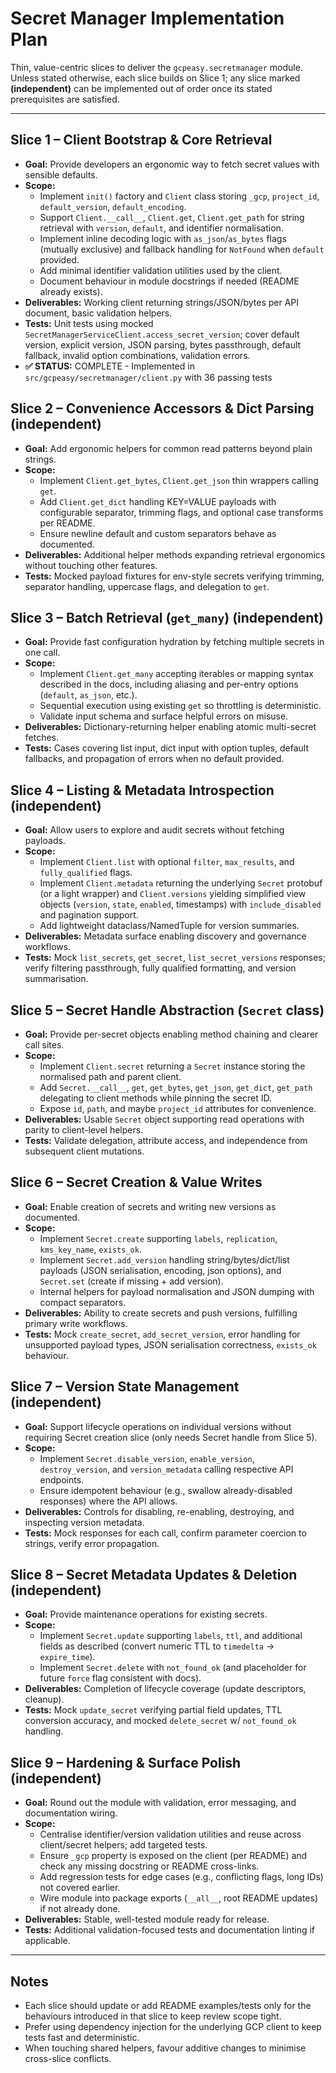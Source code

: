 # Secret Manager Implementation Plan

Thin, value-centric slices to deliver the `gcpeasy.secretmanager` module. Unless stated otherwise, each slice builds on Slice 1; any slice marked **(independent)** can be implemented out of order once its stated prerequisites are satisfied.

---

## Slice 1 – Client Bootstrap & Core Retrieval
- **Goal:** Provide developers an ergonomic way to fetch secret values with sensible defaults.
- **Scope:**
  - Implement `init()` factory and `Client` class storing `_gcp`, `project_id`, `default_version`, `default_encoding`.
  - Support `Client.__call__`, `Client.get`, `Client.get_path` for string retrieval with `version`, `default`, and identifier normalisation.
  - Implement inline decoding logic with `as_json`/`as_bytes` flags (mutually exclusive) and fallback handling for `NotFound` when `default` provided.
  - Add minimal identifier validation utilities used by the client.
  - Document behaviour in module docstrings if needed (README already exists).
- **Deliverables:** Working client returning strings/JSON/bytes per API document, basic validation helpers.
- **Tests:** Unit tests using mocked `SecretManagerServiceClient.access_secret_version`; cover default version, explicit version, JSON parsing, bytes passthrough, default fallback, invalid option combinations, validation errors.
- **✅ STATUS:** COMPLETE - Implemented in `src/gcpeasy/secretmanager/client.py` with 36 passing tests

## Slice 2 – Convenience Accessors & Dict Parsing **(independent)**
- **Goal:** Add ergonomic helpers for common read patterns beyond plain strings.
- **Scope:**
  - Implement `Client.get_bytes`, `Client.get_json` thin wrappers calling `get`.
  - Add `Client.get_dict` handling KEY=VALUE payloads with configurable separator, trimming flags, and optional case transforms per README.
  - Ensure newline default and custom separators behave as documented.
- **Deliverables:** Additional helper methods expanding retrieval ergonomics without touching other features.
- **Tests:** Mocked payload fixtures for env-style secrets verifying trimming, separator handling, uppercase flags, and delegation to `get`.

## Slice 3 – Batch Retrieval (`get_many`) **(independent)**
- **Goal:** Provide fast configuration hydration by fetching multiple secrets in one call.
- **Scope:**
  - Implement `Client.get_many` accepting iterables or mapping syntax described in the docs, including aliasing and per-entry options (`default`, `as_json`, etc.).
  - Sequential execution using existing `get` so throttling is deterministic.
  - Validate input schema and surface helpful errors on misuse.
- **Deliverables:** Dictionary-returning helper enabling atomic multi-secret fetches.
- **Tests:** Cases covering list input, dict input with option tuples, default fallbacks, and propagation of errors when no default provided.

## Slice 4 – Listing & Metadata Introspection **(independent)**
- **Goal:** Allow users to explore and audit secrets without fetching payloads.
- **Scope:**
  - Implement `Client.list` with optional `filter`, `max_results`, and `fully_qualified` flags.
  - Implement `Client.metadata` returning the underlying `Secret` protobuf (or a light wrapper) and `Client.versions` yielding simplified view objects (`version`, `state`, `enabled`, timestamps) with `include_disabled` and pagination support.
  - Add lightweight dataclass/NamedTuple for version summaries.
- **Deliverables:** Metadata surface enabling discovery and governance workflows.
- **Tests:** Mock `list_secrets`, `get_secret`, `list_secret_versions` responses; verify filtering passthrough, fully qualified formatting, and version summarisation.

## Slice 5 – Secret Handle Abstraction (`Secret` class)
- **Goal:** Provide per-secret objects enabling method chaining and clearer call sites.
- **Scope:**
  - Implement `Client.secret` returning a `Secret` instance storing the normalised path and parent client.
  - Add `Secret.__call__`, `get`, `get_bytes`, `get_json`, `get_dict`, `get_path` delegating to client methods while pinning the secret ID.
  - Expose `id`, `path`, and maybe `project_id` attributes for convenience.
- **Deliverables:** Usable `Secret` object supporting read operations with parity to client-level helpers.
- **Tests:** Validate delegation, attribute access, and independence from subsequent client mutations.

## Slice 6 – Secret Creation & Value Writes
- **Goal:** Enable creation of secrets and writing new versions as documented.
- **Scope:**
  - Implement `Secret.create` supporting `labels`, `replication`, `kms_key_name`, `exists_ok`.
  - Implement `Secret.add_version` handling string/bytes/dict/list payloads (JSON serialisation, encoding, json options), and `Secret.set` (create if missing + add version).
  - Internal helpers for payload normalisation and JSON dumping with compact separators.
- **Deliverables:** Ability to create secrets and push versions, fulfilling primary write workflows.
- **Tests:** Mock `create_secret`, `add_secret_version`, error handling for unsupported payload types, JSON serialisation correctness, `exists_ok` behaviour.

## Slice 7 – Version State Management **(independent)**
- **Goal:** Support lifecycle operations on individual versions without requiring Secret creation slice (only needs Secret handle from Slice 5).
- **Scope:**
  - Implement `Secret.disable_version`, `enable_version`, `destroy_version`, and `version_metadata` calling respective API endpoints.
  - Ensure idempotent behaviour (e.g., swallow already-disabled responses) where the API allows.
- **Deliverables:** Controls for disabling, re-enabling, destroying, and inspecting version metadata.
- **Tests:** Mock responses for each call, confirm parameter coercion to strings, verify error propagation.

## Slice 8 – Secret Metadata Updates & Deletion **(independent)**
- **Goal:** Provide maintenance operations for existing secrets.
- **Scope:**
  - Implement `Secret.update` supporting `labels`, `ttl`, and additional fields as described (convert numeric TTL to `timedelta` → `expire_time`).
  - Implement `Secret.delete` with `not_found_ok` (and placeholder for future `force` flag consistent with docs).
- **Deliverables:** Completion of lifecycle coverage (update descriptors, cleanup).
- **Tests:** Mock `update_secret` verifying partial field updates, TTL conversion accuracy, and mocked `delete_secret` w/ `not_found_ok` handling.

## Slice 9 – Hardening & Surface Polish **(independent)**
- **Goal:** Round out the module with validation, error messaging, and documentation wiring.
- **Scope:**
  - Centralise identifier/version validation utilities and reuse across client/secret helpers; add targeted tests.
  - Ensure `_gcp` property is exposed on the client (per README) and check any missing docstring or README cross-links.
  - Add regression tests for edge cases (e.g., conflicting flags, long IDs) not covered earlier.
  - Wire module into package exports (`__all__`, root README updates) if not already done.
- **Deliverables:** Stable, well-tested module ready for release.
- **Tests:** Additional validation-focused tests and documentation linting if applicable.

---

## Notes
- Each slice should update or add README examples/tests only for the behaviours introduced in that slice to keep review scope tight.
- Prefer using dependency injection for the underlying GCP client to keep tests fast and deterministic.
- When touching shared helpers, favour additive changes to minimise cross-slice conflicts.
